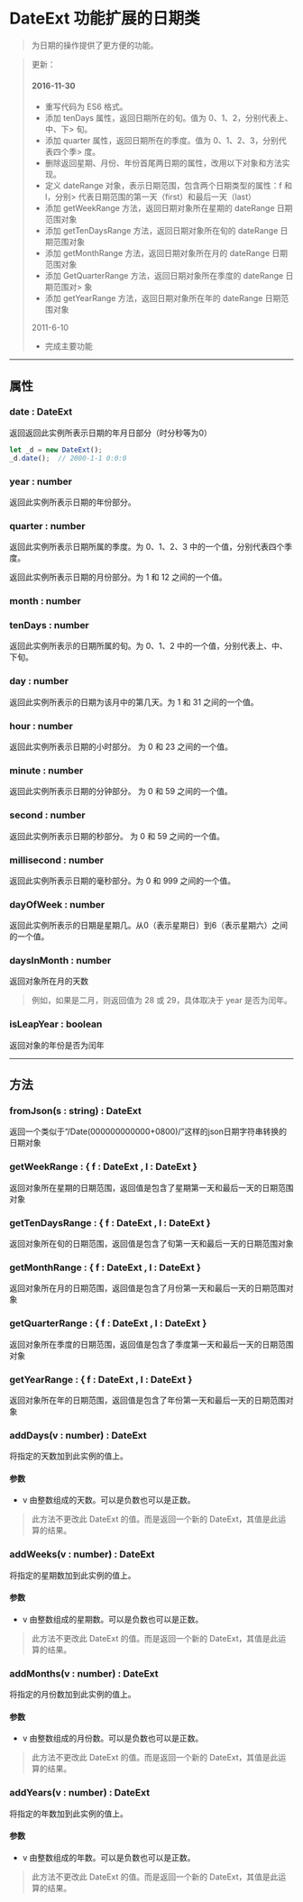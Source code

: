 # DateExt 功能扩展的日期类

> 为日期的操作提供了更方便的功能。

>   
>   更新：
>   
>   #### 2016-11-30
>   * 重写代码为 ES6 格式。
>   * 添加 tenDays 属性，返回日期所在的旬。值为 0、1、2，分别代表上、中、下>   旬。
>   * 添加 quarter 属性，返回日期所在的季度。值为 0、1、2、3，分别代表四个季>  度。
>   * 删除返回星期、月份、年份首尾两日期的属性，改用以下对象和方法实现。
>   * 定义 dateRange 对象，表示日期范围，包含两个日期类型的属性：f 和 l，分别> 代表日期范围的第一天（first）和最后一天（last）
>   * 添加 getWeekRange 方法，返回日期对象所在星期的 dateRange 日期范围对象
>   * 添加 getTenDaysRange 方法，返回日期对象所在旬的 dateRange 日期范围对象
>   * 添加 getMonthRange 方法，返回日期对象所在月的 dateRange 日期范围对象
>   * 添加 GetQuarterRange 方法，返回日期对象所在季度的 dateRange 日期范围对>  象
>   * 添加 getYearRange 方法，返回日期对象所在年的 dateRange 日期范围对象
>   
>   2011-6-10
>   * 完成主要功能
>   

-------------------------------------------------------------------

## 属性

### date : DateExt
返回返回此实例所表示日期的年月日部分（时分秒等为0）

```JavaScript
let _d = new DateExt();
_d.date();  // 2000-1-1 0:0:0
```

### year : number
返回此实例所表示日期的年份部分。

### quarter : number
返回此实例所表示日期所属的季度。为 0、1、2、3 中的一个值，分别代表四个季度。

返回此实例所表示日期的月份部分。为 1 和 12 之间的一个值。
### month : number

### tenDays : number
返回此实例所表示的日期所属的旬。为 0、1、2 中的一个值，分别代表上、中、下旬。

### day : number
返回此实例所表示的日期为该月中的第几天。为 1 和 31 之间的一个值。

### hour : number
返回此实例所表示日期的小时部分。 为 0 和 23 之间的一个值。

### minute : number
返回此实例所表示日期的分钟部分。 为 0 和 59 之间的一个值。

### second : number
返回此实例所表示日期的秒部分。 为 0 和 59 之间的一个值。

### millisecond : number
返回此实例所表示日期的毫秒部分。为 0 和 999 之间的一个值。

### dayOfWeek : number
返回此实例所表示的日期是星期几。从0（表示星期日）到6（表示星期六）之间的一个值。 

### daysInMonth : number
返回对象所在月的天数
>例如，如果是二月，则返回值为 28 或 29，具体取决于 year 是否为闰年。

### isLeapYear : boolean
返回对象的年份是否为闰年

-------------------------------------------------------------------

## 方法

### fromJson(s : string) : DateExt
返回一个类似于“/Date(000000000000+0800)/”这样的json日期字符串转换的日期对象

### getWeekRange : { f : DateExt , l : DateExt }
返回对象所在星期的日期范围，返回值是包含了星期第一天和最后一天的日期范围对象

### getTenDaysRange : { f : DateExt , l : DateExt }
返回对象所在旬的日期范围，返回值是包含了旬第一天和最后一天的日期范围对象

### getMonthRange : { f : DateExt , l : DateExt }
返回对象所在月的日期范围，返回值是包含了月份第一天和最后一天的日期范围对象 

### getQuarterRange : { f : DateExt , l : DateExt }
返回对象所在季度的日期范围，返回值是包含了季度第一天和最后一天的日期范围对象 

### getYearRange : { f : DateExt , l : DateExt }
返回对象所在年的日期范围，返回值是包含了年份第一天和最后一天的日期范围对象

### addDays(v : number) : DateExt
将指定的天数加到此实例的值上。 
#### 参数
  * v 由整数组成的天数。可以是负数也可以是正数。 
  > 此方法不更改此 DateExt 的值。而是返回一个新的 DateExt，其值是此运算的结果。

### addWeeks(v : number) : DateExt
将指定的星期数加到此实例的值上。
#### 参数
  * v 由整数组成的星期数。可以是负数也可以是正数。 
  > 此方法不更改此 DateExt 的值。而是返回一个新的 DateExt，其值是此运算的结果。

### addMonths(v : number) : DateExt
将指定的月份数加到此实例的值上。
#### 参数
  * v 由整数组成的月份数。可以是负数也可以是正数。 
  > 此方法不更改此 DateExt 的值。而是返回一个新的 DateExt，其值是此运算的结果。

### addYears(v : number) : DateExt
将指定的年数加到此实例的值上。
#### 参数
  * v 由整数组成的年数。可以是负数也可以是正数。 
  > 此方法不更改此 DateExt 的值。而是返回一个新的 DateExt，其值是此运算的结果。

